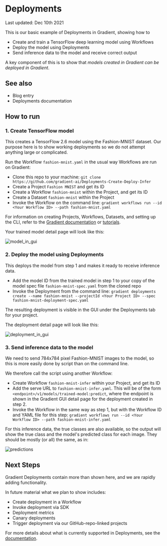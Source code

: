 # Deployments

Last updated: Dec 10th 2021

This is our basic example of Deployments in Gradient, showing how to

 - Create and train a TensorFlow deep learning model using Workflows
 - Deploy the model using Deployments
 - Send inference data to the model and receive correct output

A key component of this is to show that *models created in Gradient can be deployed in Gradient*.

## See also

- Blog entry
- Deployments documentation

## How to run

### 1. Create TensorFlow model

This creates a TensorFlow 2.6 model using the Fashion-MNIST dataset. Our purpose here is to show working deployments so we do not attempt anything large or complicated.

Run the Workflow `fashion-mnist.yaml` in the usual way Workflows are run on Gradient:

 - Clone this repo to your machine: `git clone https://github.com/gradient-ai/Deployments-Create-Deploy-Infer`
 - Create a Project `Fashion MNIST` and get its ID
 - Create a Workflow `fashion-mnist` within the Project, and get its ID
 - Create a Dataset `fashion-mnist` within the Project
 - Invoke the Workflow on the command line: `gradient workflows run --id <Your Workflow ID> --path fashion-mnist.yaml`

For information on creating Projects, Workflows, Datasets, and setting up the CLI, refer to the [Gradient documentation](https://docs.paperspace.com/gradient/) or [tutorials](https://docs.paperspace.com/gradient/get-started/tutorials-list).

Your trained model detail page will look like this:

![model_in_gui](https://user-images.githubusercontent.com/74800360/145128740-89ea8d46-861f-40c2-aa3b-afe26c09479f.png)

### 2. Deploy the model using Deployments

This deploys the model from step 1 and makes it ready to receive inference data.

 - Add the model ID from the trained model in step 1 to your copy of the model spec file `fashion-mnist-spec.yaml` from the cloned repo
 - Invoke the Deployment from the command line: `gradient deployments create --name fashion-mnist --projectId <Your Project ID> --spec fashion-mnist-deployment-spec.yaml`

The resulting deployment is visible in the GUI under the Deployments tab for your project.

The deployment detail page will look like this:

![deployment_in_gui](https://user-images.githubusercontent.com/74800360/145128884-c8c5ff4c-af66-4e4f-af5e-92ac7cd74eb1.png)
 
### 3. Send inference data to the model

We need to send 784x784 pixel Fashion-MNIST images to the model, so this is more easily done by script than on the command line.
 
We therefore call the script using another Workflow:

 - Create Workflow `fashion-mnist-infer` within your Project, and get its ID
 - Add the serve URL to `fashion-mnist-infer.yaml`. This will be of the form `<endpoint>/v1/models/trained-model:predict`, where the endpoint is shown in the Gradient GUI detail page for the deployment created in step 2.
 - Invoke the Workflow in the same way as step 1, but with the Workflow ID and YAML file for this step: `gradient workflows run --id <Your Workflow ID> --path fashion-mnist-infer.yaml`

For this inference data, the true classes are also available, so the output will show the true class and the model's predicted class for each image. They should be mostly (or all) the same, as in:

![predictions](https://user-images.githubusercontent.com/74800360/145129006-176733eb-683b-4557-80bf-170f0bb64083.png)

## Next Steps

Gradient Deployments contain more than shown here, and we are rapidly adding functionality. 

In future material what we plan to show includes:

- Create deployment in a Workflow
- Invoke deployment via SDK
- Deployment metrics
- Canary deployments
- Trigger deployment via our GitHub-repo-linked projects

For more details about what is currently supported in Deployments, see the [documentation](https://docs.paperspace.com/gradient/explore-train-deploy/deployments).
